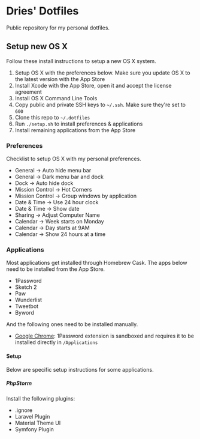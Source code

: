 # Dries' Dotfiles

Public repository for my personal dotfiles.

## Setup new OS X

Follow these install instructions to setup a new OS X system.

1. Setup OS X with the preferences below. Make sure you update OS X to the latest version with the App Store
2. Install Xcode with the App Store, open it and accept the license agreement
3. Install OS X Command Line Tools
4. Copy public and private SSH keys to `~/.ssh`. Make sure they're set to `600`
5. Clone this repo to `~/.dotfiles`
6. Run `./setup.sh` to install preferences & applications
7. Install remaining applications from the App Store

### Preferences

Checklist to setup OS X with my personal preferences.

- General -> Auto hide menu bar
- General -> Dark menu bar and dock
- Dock -> Auto hide dock
- Mission Control -> Hot Corners
- Mission Control -> Group windows by application
- Date & Time -> Use 24 hour clock
- Date & Time -> Show date
- Sharing -> Adjust Computer Name
- Calendar -> Week starts on Monday
- Calendar -> Day starts at 9AM
- Calendar -> Show 24 hours at a time

### Applications

Most applications get installed through Homebrew Cask. The apps below need to be installed from the App Store.

- 1Password
- Sketch 2
- Paw
- Wunderlist
- Tweetbot
- Byword

And the following ones need to be installed manually.

- [Google Chrome](http://www.google.com/chrome): 1Password extension is sandboxed and requires it to be installed directly in `/Applications` 

#### Setup

Below are specific setup instructions for some applications.

##### PhpStorm

Install the following plugins:

- .ignore
- Laravel Plugin
- Material Theme UI
- Symfony Plugin
